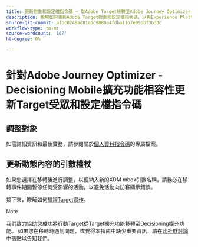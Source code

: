 ```yaml
---
title: 更新對象和設定檔指令碼 — 從Adobe Target移轉至Adobe Journey Optimizer - Decisioning Mobile擴充功能
description: 瞭解如何更新Adobe Target對象和設定檔指令碼，以與Experience Platform Web SDK相容。
source-git-commit: afbc8248ad81a5d9080a4fdba1167e09bbf3b33d
workflow-type: tm+mt
source-wordcount: '167'
ht-degree: 0%

---
```


# 針對Adobe Journey Optimizer - Decisioning Mobile擴充功能相容性更新Target受眾和設定檔指令碼


## 調整對象


如需詳細資訊和最佳實務，請參閱關於[個人資料指令碼](https://experienceleague.adobe.com/docs/target/using/audiences/visitor-profiles/profile-parameters.html)的專屬檔案。

## 更新動態內容的引數權杖



如果您選擇在移轉後進行調整，以便納入新的XDM mbox引數名稱，請務必在移轉事件期間暫停任何受影響的活動，以避免活動向訪客顯示錯誤。

接下來，瞭解如何[驗證Target實作](validate.md)。

>[!NOTE]
>
>我們致力協助您成功將行動Target從Target擴充功能移轉至Decisioning擴充功能。 如果您在移轉時遇到問題，或覺得本指南中缺少重要資訊，請在[此社群討論](https://experienceleaguecommunities.adobe.com/t5/adobe-experience-platform-data/tutorial-discussion-migrate-target-from-at-js-to-web-sdk/m-p/575587#M463)中張貼以告知我們。
